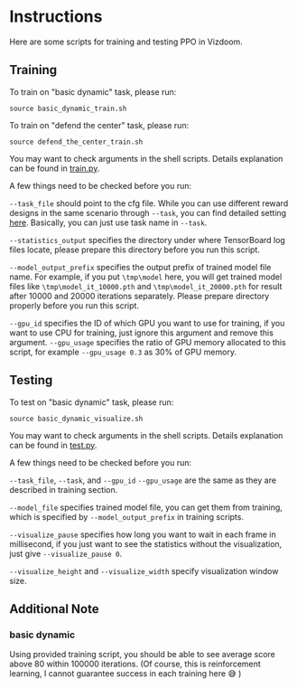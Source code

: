 # Instructions

Here are some scripts for training and testing PPO in Vizdoom.

## Training

To train on "basic dynamic" task, please run:

```
source basic_dynamic_train.sh
```

To train on "defend the center" task, please run:

```
source defend_the_center_train.sh
```

You may want to check arguments in the shell scripts. Details explanation can be found in [train.py](https://github.com/Junchi-Liang/rl_benchmark/blob/master/python3/rl_benchmark/algorithm/ppo/tf_v1/scripts/vizdoom/conv_lstm_discrete_action/train.py).

A few things need to be checked before you run:

`--task_file` should point to the cfg file. While you can use different reward designs in the same scenario through `--task`, you can find detailed setting [here](https://github.com/Junchi-Liang/rl_benchmark/blob/master/python3/rl_benchmark/env/discrete_action/vizdoom/std_env.py#L74). Basically, you can just use task name in `--task`.

`--statistics_output` specifies the directory under where TensorBoard log files locate, please prepare this directory before you run this script.

`--model_output_prefix` specifies the output prefix of trained model file name. For example, if you put `\tmp\model` here, you will get trained model files like `\tmp\model_it_10000.pth` and `\tmp\model_it_20000.pth` for result after 10000 and 20000 iterations separately. Please prepare directory properly before you run this script.

`--gpu_id` specifies the ID of which GPU you want to use for training, if you want to use CPU for training, just ignore this argument and remove this argument. `--gpu_usage` specifies the ratio of GPU memory allocated to this script, for example `--gpu_usage 0.3` as 30% of GPU memory.

## Testing

To test on "basic dynamic" task, please run:

```
source basic_dynamic_visualize.sh
```

You may want to check arguments in the shell scripts. Details explanation can be found in [test.py](https://github.com/Junchi-Liang/rl_benchmark/blob/master/python3/rl_benchmark/algorithm/ppo/tf_v1/scripts/vizdoom/conv_lstm_discrete_action/test.py).

A few things need to be checked before you run:

`--task_file`, `--task`, and `--gpu_id` `--gpu_usage` are the same as they are described in training section.

`--model_file` specifies trained model file, you can get them from training, which is specified by `--model_output_prefix` in training scripts.

`--visualize_pause` specifies how long you want to wait in each frame in millisecond, if you just want to see the statistics without the visualization, just give `--visualize_pause 0`.

`--visualize_height` and `--visualize_width` specify visualization window size.

## Additional Note

### basic dynamic

Using provided training script, you should be able to see average score above 80 within 100000 iterations. (Of course, this is reinforcement learning, I cannot guarantee success in each training here :sweat_smile: )


